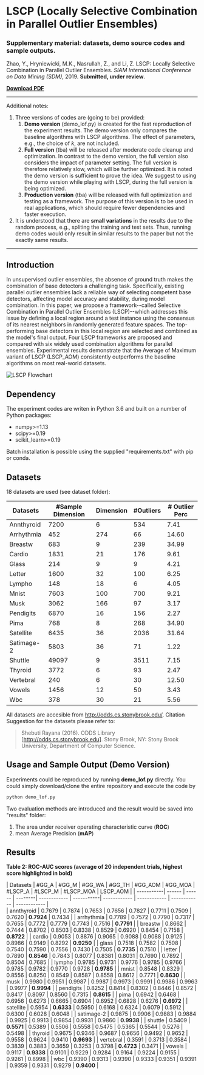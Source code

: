 # LSCP (Locally Selective Combination in Parallel Outlier Ensembles)
### Supplementary material: datasets, demo source codes and sample outputs.

Zhao, Y., Hryniewicki, M.K., Nasrullah, Z., and Li, Z. LSCP: Locally Selective Combination in Parallel Outlier Ensembles. 
*SIAM International Conference on Data Mining (SDM)*, 2019. **Submitted, under review**.


**[Download PDF](https://http://www.cs.toronto.edu/~yuezhao/pub)**

------------

Additional notes:
1. Three versions of codes are (going to be) provided:
   1. **Demo version** (demo_lof.py) is created for the fast reproduction of the experiment results. The demo version only compares the baseline algorithms with LSCP algorithms. The effect of parameters, e.g., the choice of *k*, are not included.
   2. **Full version** (tba)  will be released after moderate code cleanup and optimization. In contrast to the demo version, the full version also considers the impact of parameter setting. The full version is therefore relatively slow, which will be further optimized. It is noted the demo version is sufficient to prove the idea. We suggest to using the demo version while playing with LSCP, during the full version is being optimized.
   3. **Production version** (tba) will be released with full optimization and testing as a framework. The purpose of this version is to be used in real applications, which should require fewer dependencies and faster execution.
3. It is understood that there are **small variations** in the results due to the random process, e.g., spliting the training and test sets. Thus, running demo codes would only result in similar results to the paper but not the exactly same results.
------------

##  Introduction
In unsupervised outlier ensembles, the absence of ground truth makes the combination of base detectors a challenging task. 
Specifically, existing parallel outlier ensembles lack a reliable way of selecting competent base detectors, 
affecting model accuracy and stability, during model combination. In this paper, 
we propose a framework--called Selective Combination in Parallel Outlier Ensembles 
(LSCP)--which addresses this issue by defining a local region around a test instance using the consensus of its nearest neighbors in randomly generated feature spaces. 
The top-performing base detectors in this local region are selected and combined as the model's final output. 
Four LSCP frameworks are proposed and compared with six widely used combination algorithms for parallel ensembles. 
Experimental results demonstrate that the Average of Maximum variant of LSCP (LSCP_AOM) consistently outperforms the baseline algorithms on most real-world datasets.

![LSCP Flowchart](https://github.com/yzhao062/LSCP/blob/master/figs/flowchart2.png)

## Dependency
The experiment codes are writen in Python 3.6 and built on a number of Python packages:
- numpy>=1.13
- scipy>=0.19
- scikit_learn>=0.19

Batch installation is possible using the supplied "requirements.txt" with pip or conda.

## Datasets
18 datasets are used (see dataset folder):

| Datasets   | #Sample Dimension  | Dimension  | #Outliers  | # Outlier Perc|
| -----------| ------------ | ------------ | ------------ | ------------ |
| Annthyroid | 7200  | 6  | 534   | 7.41  |
| Arrhythmia | 452   | 274 | 66   | 14.60 |
| Breastw    | 683   | 9   | 239  | 34.99 |
| Cardio     | 1831  | 21  | 176  | 9.61  |
| Glass      | 214   | 9   | 9    | 4.21  |
| Letter     | 1600  | 32  | 100  | 6.25  |
| Lympho     | 148   | 18  | 6    | 4.05  |
| Mnist      | 7603  | 100 | 700  | 9.21  |
| Musk       | 3062  | 166 | 97   | 3.17  |
| Pendigits  | 6870  | 16  | 156  | 2.27  |
| Pima       | 768   | 8   | 268  | 34.90 |
| Satellite  | 6435  | 36  | 2036 | 31.64 |
| Satimage-2 | 5803  | 36  | 71   | 1.22  |
| Shuttle    | 49097 | 9   | 3511 | 7.15  |
| Thyroid    | 3772  | 6   | 93   | 2.47  |
| Vertebral  | 240   |  6  | 30   | 12.50 |
| Vowels     | 1456  | 12  | 50   | 3.43  |
| Wbc        | 378   | 30  | 21   | 5.56  |

All datasets are accesible from http://odds.cs.stonybrook.edu/. Citation Suggestion for the datasets please refer to: 
> Shebuti Rayana (2016).  ODDS Library [http://odds.cs.stonybrook.edu]. Stony Brook, NY: Stony Brook University, Department of Computer Science.

## Usage and Sample Output (Demo Version)
Experiments could be reproduced by running **demo_lof.py** directly. You could simply download/clone the entire repository and execute the code by 
```bash
python demo_lof.py
```
Two evaluation methods are introduced and the result would be saved into "results" folder:
1.  The area under receiver operating characteristic curve (**ROC**)
2.  mean Average Precision (**mAP**) 

## Results

**Table 2: ROC-AUC scores (average of 20 independent trials, highest score highlighted in bold)**

| Datasets   | #GG_A  | #GG_M  | #GG_WA  | #GG_TH | #GG_AOM | #GG_MOA | #LSCP_A | #LSCP_M | #LSCP_MOA | LSCP_AOM |
| -----------| ------ | ------ | --------| ------------ | -----------| ------------ | ------------ | ------------ | ------------ |	
| annthyroid | 0.7679 | 0.7874 | 0.7653 | 0.7656 | 0.7827 | 0.7711 | 0.7509 | 0.7620 | **0.7924** | 0.7434 |
| arrhythmia | 0.7789 | 0.7572 | 0.7790 | 0.7317 | 0.7655 | 0.7772 | 0.7779 | 0.7743 | 0.7516 | **0.7791** |
| breastw    | 0.8662 | 0.7444 | 0.8702 | 0.8503 | 0.8338 | 0.8529 | 0.6920 | 0.8454 | 0.7158 | **0.8722** |
| cardio     | 0.9053 | 0.8876 | 0.9065 | 0.9088 | 0.9088 | 0.9125 | 0.8986 | 0.9149 | 0.8292 | **0.9250** |
| glass      | 0.7518 | 0.7582 | 0.7508 | 0.7540 | 0.7590 | 0.7556 | 0.7430 | 0.7505 | **0.7735** | 0.7510 |
| letter     | 0.7890 | **0.8546** | 0.7843 | 0.8077 | 0.8381 | 0.8031 | 0.7690 | 0.7892 | 0.8504 | 0.7685 |
| lympho     | 0.9785 | 0.9731 | 0.9776 | 0.9785 | 0.9766 | 0.9785 | 0.9782 | 0.9770 | 0.9728 | **0.9785** |
| mnist      | 0.8548 | 0.8329 | 0.8556 | 0.8250 | 0.8549 | 0.8587 | 0.8558 | 0.8612 | 0.7771 | **0.8630** |
| musk       | 0.9980 | 0.9951 | 0.9987 | 0.9987 | 0.9973 | 0.9991 | 0.9986 | 0.9963 | 0.9977 | **0.9994** |
| pendigits  | 0.8252 | 0.8414 | 0.8302 | 0.8446 | 0.8572 | 0.8417 | 0.8097 | 0.8560 | 0.7315 | **0.8615** |
| pima       | 0.6942 | 0.6468 | 0.6956 | 0.6273 | 0.6665 | 0.6904 | 0.6952 | 0.6828 | 0.6276 | **0.6972** |
| satellite  | 0.5954 | **0.6333** | 0.5950 | 0.6168 | 0.6324 | 0.6079 | 0.5912 | 0.6300 | 0.6028 | 0.6048 |
| satimage-2 | 0.9875 | 0.9906 | 0.9883 | 0.9884 | 0.9925 | 0.9913 | 0.9854 | 0.9931 | 0.9860 | **0.9938** |
| shuttle    | 0.5409 | **0.5571** | 0.5389 | 0.5506 | 0.5558 | 0.5475 | 0.5365 | 0.5544 | 0.5276 | 0.5498 |
| thyroid    | 0.9675 | 0.9346 | 0.9687 | 0.9656 | 0.9492 | 0.9652 | 0.9558 | 0.9624 | 0.9410 | **0.9693** |
| vertebral  | 0.3591 | 0.3713 | 0.3584 | 0.3839 | 0.3883 | 0.3659 | 0.3253 | 0.3798 | **0.4723** | 0.3471 |
| vowels     | 0.9117 | **0.9338** | 0.9101 | 0.9229 | 0.9284 | 0.9164 | 0.9224 | 0.9155 | 0.9261 | 0.8998 |
| wbc        | 0.9390 | 0.9313 | 0.9390 | 0.9333 | 0.9351 | 0.9391 | 0.9359 | 0.9331 | 0.9279 | **0.9400** |